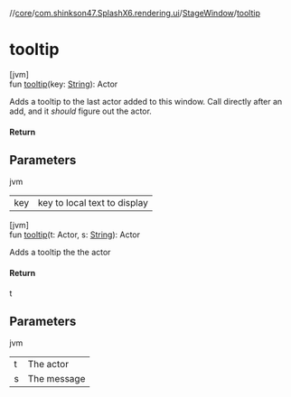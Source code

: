 //[core](../../../index.md)/[com.shinkson47.SplashX6.rendering.ui](../index.md)/[StageWindow](index.md)/[tooltip](tooltip.md)

# tooltip

[jvm]\
fun [tooltip](tooltip.md)(key: [String](https://docs.oracle.com/javase/8/docs/api/java/lang/String.html)): Actor

Adds a tooltip to the last actor added to this window.  Call directly after an add, and it *should* figure out the actor.

#### Return

## Parameters

jvm

| | |
|---|---|
| key | key to local text to display |

[jvm]\
fun [tooltip](tooltip.md)(t: Actor, s: [String](https://docs.oracle.com/javase/8/docs/api/java/lang/String.html)): Actor

Adds a tooltip the the actor

#### Return

t

## Parameters

jvm

| | |
|---|---|
| t | The actor |
| s | The message |
